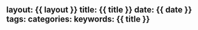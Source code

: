 layout: {{ layout }}
title: {{ title }}
date: {{ date }}
tags:
categories: 
keywords: {{ title }}
---
